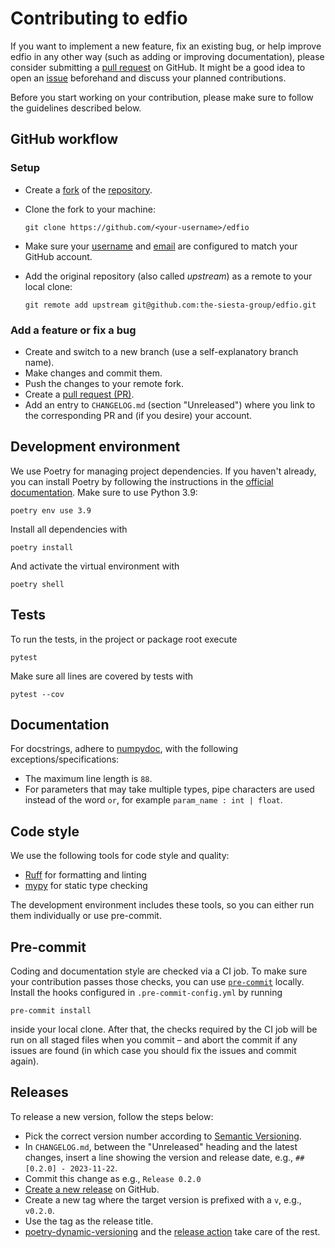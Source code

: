 # Contributing to edfio
If you want to implement a new feature, fix an existing bug, or help improve edfio in any other way (such as adding or improving documentation), please consider submitting a [pull request](https://github.com/the-siesta-group/edfio/pulls) on GitHub.
It might be a good idea to open an [issue](https://github.com/the-siesta-group/edfio/issues) beforehand and discuss your planned contributions.

Before you start working on your contribution, please make sure to follow the guidelines described below.


## GitHub workflow
### Setup
- Create a [fork](https://docs.github.com/en/get-started/quickstart/fork-a-repo) of the [repository](https://github.com/the-siesta-group/edfio).
- Clone the fork to your machine:

      git clone https://github.com/<your-username>/edfio

- Make sure your [username](https://docs.github.com/en/get-started/getting-started-with-git/setting-your-username-in-git) and [email](https://docs.github.com/en/github/setting-up-and-managing-your-github-user-account/managing-email-preferences/setting-your-commit-email-address#setting-your-commit-email-address-in-git) are configured to match your GitHub account.
- Add the original repository (also called _upstream_) as a remote to your local clone:

      git remote add upstream git@github.com:the-siesta-group/edfio.git


### Add a feature or fix a bug
- Create and switch to a new branch (use a self-explanatory branch name).
- Make changes and commit them.
- Push the changes to your remote fork.
- Create a [pull request (PR)](https://github.com/the-siesta-group/edfio/pulls).
- Add an entry to `CHANGELOG.md` (section "Unreleased") where you link to the corresponding PR and (if you desire) your account.


## Development environment
We use Poetry for managing project dependencies.
If you haven't already, you can install Poetry by following the instructions in the [official documentation](https://python-poetry.org/docs/#installing-with-the-official-installer).
Make sure to use Python 3.9:

    poetry env use 3.9

Install all dependencies with

    poetry install

And activate the virtual environment with

    poetry shell


## Tests
To run the tests, in the project or package root execute

    pytest

Make sure all lines are covered by tests with

    pytest --cov


## Documentation
For docstrings, adhere to [numpydoc](https://numpydoc.readthedocs.io/en/latest/format.html), with the following exceptions/specifications:
- The maximum line length is `88`.
- For parameters that may take multiple types, pipe characters are used instead of the word `or`, for example `param_name : int | float`.


## Code style
We use the following tools for code style and quality:
- [Ruff](https://docs.astral.sh/ruff/) for formatting and linting
- [mypy](https://mypy.readthedocs.io/en/stable/) for static type checking

The development environment includes these tools, so you can either run them individually or use pre-commit.


## Pre-commit
Coding and documentation style are checked via a CI job.
To make sure your contribution passes those checks, you can use [`pre-commit`](https://pre-commit.com/) locally.
Install the hooks configured in `.pre-commit-config.yml` by running

    pre-commit install

inside your local clone.
After that, the checks required by the CI job will be run on all staged files when you commit – and abort the commit if any issues are found (in which case you should fix the issues and commit again).


## Releases
To release a new version, follow the steps below:
- Pick the correct version number according to [Semantic Versioning](https://semver.org/).
- In `CHANGELOG.md`, between the "Unreleased" heading and the latest changes, insert a line showing the version and release date, e.g., `## [0.2.0] - 2023-11-22`.
- Commit this change as e.g., `Release 0.2.0`
- [Create a new release](https://github.com/the-siesta-group/edfio/releases/new) on GitHub.
- Create a new tag where the target version is prefixed with a `v`, e.g., `v0.2.0`.
- Use the tag as the release title.
- [poetry-dynamic-versioning](https://github.com/mtkennerly/poetry-dynamic-versioning) and the [release action](https://github.com/the-siesta-group/edfio/blob/main/.github/workflows/release.yml) take care of the rest.
